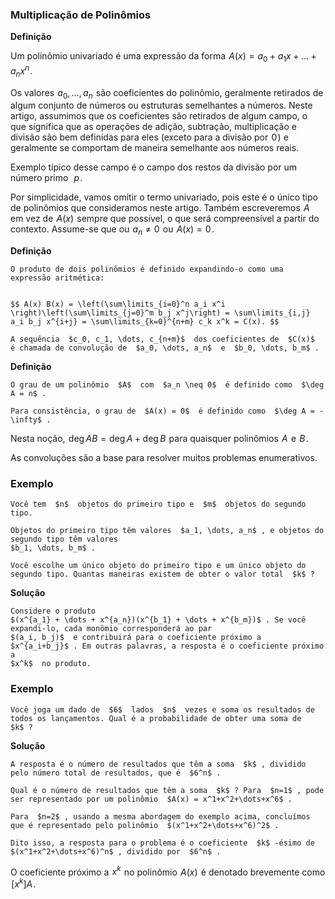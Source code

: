 
### Multiplicação de Polinômios

**Definição**

Um polinômio univariado é uma expressão da forma  $A(x) = a_0 + a_1 x + \dots + a_n x^n$ .

Os valores  $a_0, \dots, a_n$  são coeficientes do polinômio, geralmente retirados de algum conjunto de números ou estruturas semelhantes a números. Neste artigo, assumimos que os coeficientes são retirados de algum campo, o que significa que as operações de adição, subtração, multiplicação e divisão são bem definidas para eles (exceto para a divisão por  $0$ ) e geralmente se comportam de maneira semelhante aos números reais.

Exemplo típico desse campo é o campo dos restos da divisão por um número primo  
$p$ .

Por simplicidade, vamos omitir o termo univariado, pois este é o único tipo de polinômios que consideramos neste artigo. Também escreveremos  $A$  em vez de  $A(x)$  sempre que possível, o que será compreensível a partir do contexto. Assume-se que ou  $a_n \neq 0$  ou  $A(x)=0$ .

**Definição**

	O produto de dois polinômios é definido expandindo-o como uma expressão aritmética:
	
	 
	$$ A(x) B(x) = \left(\sum\limits_{i=0}^n a_i x^i \right)\left(\sum\limits_{j=0}^m b_j x^j\right) = \sum\limits_{i,j} a_i b_j x^{i+j} = \sum\limits_{k=0}^{n+m} c_k x^k = C(x). $$ 
	
	A sequência  $c_0, c_1, \dots, c_{n+m}$  dos coeficientes de  $C(x)$  é chamada de convolução de  $a_0, \dots, a_n$  e  $b_0, \dots, b_m$ .

**Definição**

	O grau de um polinômio  $A$  com  $a_n \neq 0$  é definido como  $\deg A = n$ .
	
	Para consistência, o grau de  $A(x) = 0$  é definido como  $\deg A = -\infty$ .

Nesta noção,  $\deg AB = \deg A + \deg B$  para quaisquer polinômios  $A$  e  $B$ .

As convoluções são a base para resolver muitos problemas enumerativos.

### Exemplo

	Você tem  $n$  objetos do primeiro tipo e  $m$  objetos do segundo tipo.
	
	Objetos do primeiro tipo têm valores  $a_1, \dots, a_n$ , e objetos do segundo tipo têm valores
	$b_1, \dots, b_m$ .
	
	Você escolhe um único objeto do primeiro tipo e um único objeto do segundo tipo. Quantas maneiras existem de obter o valor total  $k$ ?

**Solução**

	Considere o produto  
	$(x^{a_1} + \dots + x^{a_n})(x^{b_1} + \dots + x^{b_m})$ . Se você expandi-lo, cada monômio corresponderá ao par  
	$(a_i, b_j)$  e contribuirá para o coeficiente próximo a  
	$x^{a_i+b_j}$ . Em outras palavras, a resposta é o coeficiente próximo a  
	$x^k$  no produto.

### Exemplo

	Você joga um dado de  $6$  lados  $n$  vezes e soma os resultados de todos os lançamentos. Qual é a probabilidade de obter uma soma de  $k$ ?

**Solução**

	A resposta é o número de resultados que têm a soma  $k$ , dividido pelo número total de resultados, que é  $6^n$ .
	
	Qual é o número de resultados que têm a soma  $k$ ? Para  $n=1$ , pode ser representado por um polinômio  $A(x) = x^1+x^2+\dots+x^6$ .
	
	Para  $n=2$ , usando a mesma abordagem do exemplo acima, concluímos que é representado pelo polinômio  $(x^1+x^2+\dots+x^6)^2$ .
	
	Dito isso, a resposta para o problema é o coeficiente  $k$ -ésimo de  $(x^1+x^2+\dots+x^6)^n$ , dividido por  $6^n$ .


O coeficiente próximo a  $x^k$  no polinômio  $A(x)$  é denotado brevemente como  $[x^k]A$ .